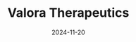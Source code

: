 ---  
layout: startup_page  
title: "Valora Therapeutics"  
id: "valoratherapeutics.com"  
permalink: "/valoratherapeuticsvaloratherapeutics.com11202024/"  
website: "https://valoratherapeutics.com/"  
funding_round: "Seed"  
funding_amount: "$30M"  
investors: "Avalon BioVentures, Bregua Corporation, TigerGene, Alexandria Venture Investments, Correlation Ventures"  
about: "Valora Therapeutics is a biotechnology company developing novel immunotherapies using its proprietary AbLec (Antibody-Lectin chimera) platform. This platform targets specific sugar molecules on cells to modulate glyco-immune checkpoints, offering a new approach to restoring proper immunological competency. The technology, licensed from Stanford University, has potential applications in oncology, autoimmune diseases, and other therapeutic areas."  
markets: "Biotechnology, Immunotherapy, Oncology, Autoimmune Diseases, Biopharma, Clinical Trials"  
hq: "San Diego, California, United States"  
founded_year: "2023"  
linkedin: "https://www.linkedin.com/company/valora-therapeutics-inc"  
twitter: ""  
instagram: ""  
facebook: ""  
crunchbase: "https://www.crunchbase.com/organization/valora-therapeutics"  
pitchbook: ""  

date_display: "20-Nov-2024"  
date: "2024-11-20"

# SEO Optimization  
meta_title: "Valora Therapeutics - Seed Funding ($30M)"  
meta_description: "Valora Therapeutics, Valora Therapeutics is a biotechnology company developing novel immunotherapies using its proprietary AbLec (Antibody-Lectin chimera) platform. This p..."  
meta_keywords: "Valora Therapeutics, Biotechnology, Immunotherapy, Oncology, Autoimmune Diseases, Biopharma, Clinical Trials, Seed funding"  
canonical_url: "https://startup.projectstartups.com/valoratherapeuticsvaloratherapeutics.com11202024/"  
---